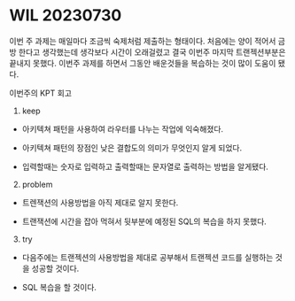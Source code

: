 # WIL 20230730

이번 주 과제는 매일마다 조금씩 숙제처럼 제출하는 형태이다. 처음에는 양이 적어서 금방 한다고 생각했는데 생각보다 시간이 오래걸렸고 결국 이번주 마지막 트랜젝션부분은 끝내지 못했다. 이번주 과제를 하면서 그동안 배운것들을 복습하는 것이 많이 도움이 됐다. 

 이번주의 KPT 회고

1. keep
* 아키텍쳐 패턴을 사용하여 라우터를 나누는 작업에 익숙해졌다.

* 아키텍쳐 패턴의 장점인 낮은 결합도의 의미가 무엇인지 알게 되었다.

* 입력할때는 숫자로 입력하고 출력할때는 문자열로 출력하는 방법을 알게됐다.

2. problem
* 트렌잭션의 사용방법을 아직 제대로 알지 못한다.

* 트랜잭션에 시간을 잡아 먹혀서 뒷부분에 예정된 SQL의 복습을 하지 못했다.

3. try
* 다음주에는 트랜젝션의 사용방법을 제대로 공부해서 트랜젝션 코드를 실행하는 것을 성공할 것이다.

* SQL 복습을 할 것이다.

